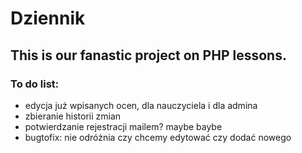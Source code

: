 # Dziennik

## This is our fanastic project on PHP lessons. 

### To do list:
- edycja już wpisanych ocen, dla nauczyciela i dla admina
- zbieranie historii zmian 
- potwierdzanie rejestracji mailem? maybe baybe
- bugtofix: nie odróżnia czy chcemy edytować czy dodać nowego
